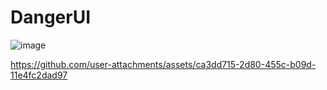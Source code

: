 # DangerUI
![image](https://github.com/user-attachments/assets/1fd98563-bbe6-4c79-9394-98cae43456f9)



https://github.com/user-attachments/assets/ca3dd715-2d80-455c-b09d-11e4fc2dad97


